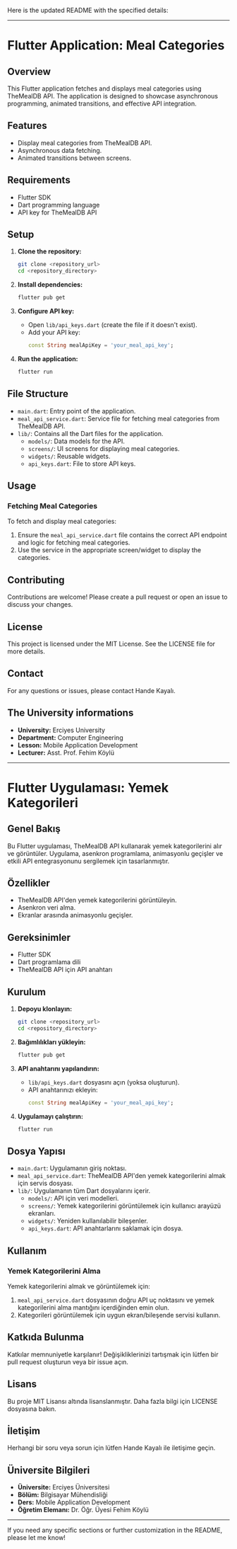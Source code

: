 Here is the updated README with the specified details:

---

# Flutter Application: Meal Categories

## Overview

This Flutter application fetches and displays meal categories using TheMealDB API. The application is designed to showcase asynchronous programming, animated transitions, and effective API integration.

## Features

- Display meal categories from TheMealDB API.
- Asynchronous data fetching.
- Animated transitions between screens.

## Requirements

- Flutter SDK
- Dart programming language
- API key for TheMealDB API

## Setup

1. **Clone the repository:**
   ```bash
   git clone <repository_url>
   cd <repository_directory>
   ```

2. **Install dependencies:**
   ```bash
   flutter pub get
   ```

3. **Configure API key:**
   - Open `lib/api_keys.dart` (create the file if it doesn't exist).
   - Add your API key:
     ```dart
     const String mealApiKey = 'your_meal_api_key';
     ```

4. **Run the application:**
   ```bash
   flutter run
   ```

## File Structure

- `main.dart`: Entry point of the application.
- `meal_api_service.dart`: Service file for fetching meal categories from TheMealDB API.
- `lib/`: Contains all the Dart files for the application.
  - `models/`: Data models for the API.
  - `screens/`: UI screens for displaying meal categories.
  - `widgets/`: Reusable widgets.
  - `api_keys.dart`: File to store API keys.

## Usage

### Fetching Meal Categories

To fetch and display meal categories:
1. Ensure the `meal_api_service.dart` file contains the correct API endpoint and logic for fetching meal categories.
2. Use the service in the appropriate screen/widget to display the categories.

## Contributing

Contributions are welcome! Please create a pull request or open an issue to discuss your changes.

## License

This project is licensed under the MIT License. See the LICENSE file for more details.

## Contact

For any questions or issues, please contact Hande Kayalı.

## The University informations

- **University:** Erciyes University
- **Department:** Computer Engineering
- **Lesson:** Mobile Application Development
- **Lecturer:** Asst. Prof. Fehim Köylü
---

# Flutter Uygulaması: Yemek Kategorileri

## Genel Bakış

Bu Flutter uygulaması, TheMealDB API kullanarak yemek kategorilerini alır ve görüntüler. Uygulama, asenkron programlama, animasyonlu geçişler ve etkili API entegrasyonunu sergilemek için tasarlanmıştır.

## Özellikler

- TheMealDB API'den yemek kategorilerini görüntüleyin.
- Asenkron veri alma.
- Ekranlar arasında animasyonlu geçişler.

## Gereksinimler

- Flutter SDK
- Dart programlama dili
- TheMealDB API için API anahtarı

## Kurulum

1. **Depoyu klonlayın:**
   ```bash
   git clone <repository_url>
   cd <repository_directory>
   ```

2. **Bağımlılıkları yükleyin:**
   ```bash
   flutter pub get
   ```

3. **API anahtarını yapılandırın:**
   - `lib/api_keys.dart` dosyasını açın (yoksa oluşturun).
   - API anahtarınızı ekleyin:
     ```dart
     const String mealApiKey = 'your_meal_api_key';
     ```

4. **Uygulamayı çalıştırın:**
   ```bash
   flutter run
   ```

## Dosya Yapısı

- `main.dart`: Uygulamanın giriş noktası.
- `meal_api_service.dart`: TheMealDB API'den yemek kategorilerini almak için servis dosyası.
- `lib/`: Uygulamanın tüm Dart dosyalarını içerir.
  - `models/`: API için veri modelleri.
  - `screens/`: Yemek kategorilerini görüntülemek için kullanıcı arayüzü ekranları.
  - `widgets/`: Yeniden kullanılabilir bileşenler.
  - `api_keys.dart`: API anahtarlarını saklamak için dosya.

## Kullanım

### Yemek Kategorilerini Alma

Yemek kategorilerini almak ve görüntülemek için:
1. `meal_api_service.dart` dosyasının doğru API uç noktasını ve yemek kategorilerini alma mantığını içerdiğinden emin olun.
2. Kategorileri görüntülemek için uygun ekran/bileşende servisi kullanın.

## Katkıda Bulunma

Katkılar memnuniyetle karşılanır! Değişikliklerinizi tartışmak için lütfen bir pull request oluşturun veya bir issue açın.

## Lisans

Bu proje MIT Lisansı altında lisanslanmıştır. Daha fazla bilgi için LICENSE dosyasına bakın.

## İletişim

Herhangi bir soru veya sorun için lütfen Hande Kayalı ile iletişime geçin.

## Üniversite Bilgileri

- **Üniversite:** Erciyes Üniversitesi
- **Bölüm:** Bilgisayar Mühendisliği
- **Ders:** Mobile Application Development
- **Öğretim Elemanı:** Dr. Öğr. Üyesi Fehim Köylü

---

If you need any specific sections or further customization in the README, please let me know!